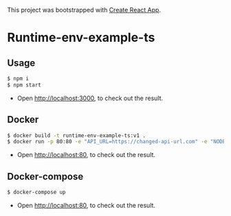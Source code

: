 This project was bootstrapped with [Create React App](https://github.com/facebook/create-react-app).

# Runtime-env-example-ts

## Usage

```sh
$ npm i
$ npm start
```

- Open [http://localhost:3000](http://localhost:3000), to check out the result.

## Docker

```sh
$ docker build -t runtime-env-example-ts:v1 .
$ docker run -p 80:80 -e "API_URL=https://changed-api-url.com" -e "NODE_ENV=production" runtime-env-example-ts:v1
```

- Open [http://localhost:80](http://localhost:80), to check out the result.

## Docker-compose

```sh
$ docker-compose up
```

- Open [http://localhost:80](http://localhost:80), to check out the result.
